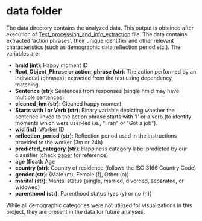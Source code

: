 # data folder

The data directory contains the analyzed data. This output is obtained after execution of [Text_processing_and_info_extraction](https://github.com/TZstatsADS/ads-fall2023-project1-shefalishr95/blob/master/doc/Text_processing_and_info_extraction.ipynb) file. The data contains extracted 'action phrases', their unique identifier and other relevant characteristics (such as demographic data,reflection period etc.). The variables are:

- **hmid (int)**: Happy moment ID
- **Root_Object_Phrase or action_phrase (str)**: The action performed by an individual (phrases); extracted from the text using dependency matching.
- **Sentence (str)**: Sentences from responses (single hmid may have multiple sentences).
- **cleaned_hm (str)**: Cleaned happy moment
- **Starts with I or Verb (str)**: Binary variable depicting whether the sentence linked to the action phrase starts with 'I' or a verb (to identify moments which were user-led i.e., "I ran" or "Got a job").
- **wid (int)**: Worker ID
- **reflection_period (str)**: Reflection period used in the instructions provided to the worker (3m or 24h)
- **predicted_category (str)**: Happiness category label predicted by our classifier (check [paper](https://arxiv.org/pdf/1801.07746.pdf) for reference)
- **age (float)**: Age
- **country (str)**: Country of residence (follows the ISO 3166 Country Code)
- **gender (str)**: {Male (m), Female (f), Other (o)}
- **marital (str)**: Marital status {single, married, divorced, separated, or widowed}
- **parenthood (str)**: Parenthood status {yes (y) or no (n)}

While all demographic categories were not utilized for visualizations in this project, they are present in the data for future analyses.
